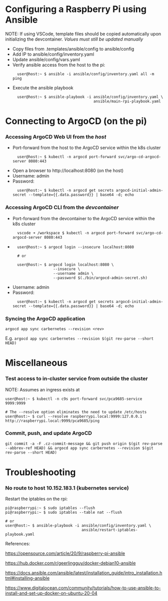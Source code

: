 # Configuring a Raspberry Pi using Ansible
NOTE: If using VSCode, template files should be copied automatically upon
      initializing the devcontainer. *Values must still be updated manually*

* Copy files from .templates/ansible/config to ansible/config
* Add IP to ansible/config/inventory.yaml
* Update ansible/config/vars.yaml
* Verify ansible access from the host to the pi:
  ```
    user@host:~ $ ansible -i ansible/config/inventory.yaml all -m ping
  ```
* Execute the ansible playbook
  ```
    user@host:~ $ ansible-playbook -i ansible/config/inventory.yaml \
                                      ansible/main-rpi-playbook.yaml
  ```

# Connecting to ArgoCD (on the pi)

### Accessing ArgoCD Web UI from the *host*

* Port-forward from the host to the ArgoCD service within the k8s cluster
  ```
    user@host:~ $ kubectl -n argocd port-forward svc/argo-cd-argocd-server 8080:443
  ```
* Open a browser to http://localhost:8080 (on the host)
* Username: admin
* Password:
  ```
    user@host:~ $ kubectl -n argocd get secrets argocd-initial-admin-secret --template={{.data.password}} | base64 -d; echo
  ```


### Accessing ArgoCD CLI from the *devcontainer*

* Port-forward from the devcontainer to the ArgoCD service within the k8s cluster
  ```
    vscode ➜ /workspace $ kubectl -n argocd port-forward svc/argo-cd-argocd-server 8080:443
  ```
*
  ```
    user@host:~ $ argocd login --insecure localhost:8080

    # or

    user@host:~ $ argocd login localhost:8080 \
                    --insecure \
                    --username admin \
                    --password $(./bin/argocd-admin-secret.sh)
  ```
* Username: admin
* Password:
  ```
    user@host:~ $ kubectl -n argocd get secrets argocd-initial-admin-secret --template={{.data.password}} | base64 -d; echo
  ```

### Syncing the ArgoCD application

`argocd app sync carbernetes --revision <rev>`

E.g. `argocd app sync carbernetes --revision $(git rev-parse --short HEAD)`

# Miscellaneous

### Test access to in-cluster service from outside the cluster
NOTE: Assumes an ingress exists at <xyz-service>

```
user@host:~ $ kubectl -n c9s port-forward svc/pca9685-service 9999:9999

# The --resolve option eliminates the need to update /etc/hosts
user@host:~ $ curl --resolve raspberrypi.local:9999:127.0.0.1 http://raspberrypi.local:9999/pca9685/ping
```

### Commit, push, and update ArgoCD
`git commit -a -F .cz-commit-message && git push origin $(git rev-parse --abbrev-ref HEAD) && argocd app sync carbernetes --revision $(git rev-parse --short HEAD)`

# Troubleshooting

### No route to host 10.152.183.1 (kubernetes service)

Restart the iptables on the rpi:
```
pi@raspberrypi:~ $ sudo iptables --flush
pi@raspberrypi:~ $ sudo iptables --table nat --flush

# or
user@host:~ $ ansible-playbook -i ansible/config/inventory.yaml \
                                  ansible/restart-iptables-playbook.yaml
```

References:

https://opensource.com/article/20/9/raspberry-pi-ansible

https://hub.docker.com/r/geerlingguy/docker-debian10-ansible

https://docs.ansible.com/ansible/latest/installation_guide/intro_installation.html#installing-ansible

https://www.digitalocean.com/community/tutorials/how-to-use-ansible-to-install-and-set-up-docker-on-ubuntu-20-04
